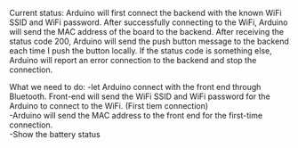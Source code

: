 Current status:
Arduino will first connect the backend with the known WiFi SSID and WiFi password. After successfully connecting to the WiFi, Arduino will send the MAC address of the board to the backend. After receiving the status code 200, Arduino will send the push button message to the backend each time I push the button locally. If the status code is something else, Arduino will report an error connection to the backend and stop the connection. <br>

What we need to do:
-let Arduino connect with the front end through Bluetooth. Front-end will send the WiFi SSID and WiFi password for the Arduino to connect to the WiFi. (First tiem connection) <br>
-Arduino will send the MAC address to the front end for the first-time connection.<br>
-Show the battery status <br>



